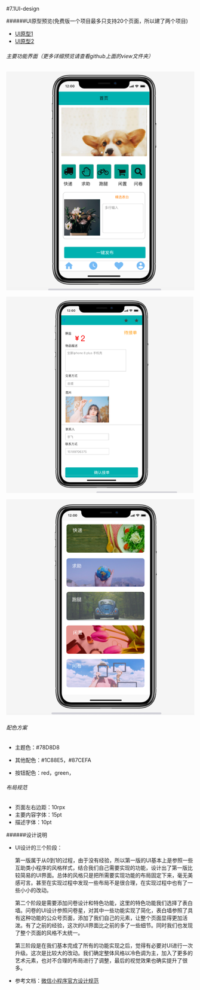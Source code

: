 #7.1UI-design

######UI原型预览(免费版一个项目最多只支持20个页面，所以建了两个项目)

* [UI原型1](https://org.modao.cc/app/828d105f1d4201458af4ec21637a73c4)
* [UI原型2](https://org.modao.cc/app/f069ca7851109278a0423ecbe6e67b62)

###### 主要功能界面（更多详细预览请查看github上面的view文件夹）

![WX20190619-195311](../imgsrc/chg_img/WX20190619-195311.png)

![WX20190619-195354](../imgsrc/chg_img/WX20190619-195354.png)

![WX20190619-195332](../imgsrc/chg_img/WX20190619-195332.png)

###### 配色方案

* 主题色：#78D8D8

* 其他配色：#1C88E5，#87CEFA

* 按钮配色：red，green，

###### 布局规范

* 页面左右边距：10rpx 
* 主要内容字体：15pt
* 描述字体：10pt

######设计说明

* UI设计的三个阶段：

  第一版属于从0到1的过程，由于没有经验，所以第一版的UI基本上是参照一些互助类小程序的风格样式，结合我们自己需要实现的功能，设计出了第一版比较简易的UI界面。总体的风格只是把所需要实现功能的布局固定下来，毫无美感可言。甚至在实现过程中发现一些布局不是很合理，在实现过程中也有了一些小小的改动。

  第二个阶段是需要添加问卷设计和特色功能，这里的特色功能我们选择了表白墙。问卷的UI设计参照问卷星，对其中一些功能实现了简化，表白墙参照了具有这种功能的公众号页面，添加了我们自己的元素，让整个页面显得更加活泼。有了之前的经验，这次的UI界面比之前的多了一些细节。同时我们也发现了整个页面的风格不太统一。

  第三阶段是在我们基本完成了所有的功能实现之后，觉得有必要对UI进行一次升级。这次是比较大的改动。我们确定整体风格以冷色调为主，加入了更多的艺术元素，也对不合理的布局进行了调整，最后的视觉效果也确实提升了很多。

* 参考文档：[微信小程序官方设计规范](<https://www.ui.cn/detail/216120.html>)

  